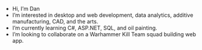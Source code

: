 - Hi, I’m Dan
- I’m interested in desktop and web development, data analytics, additive manufacturing, CAD, and the arts.
- I’m currently learning C#, ASP.NET, SQL, and oil painting.
- I’m looking to collaborate on a Warhammer Kill Team squad building web app.

<!---
dm1940k/dm1940k is a ✨ special ✨ repository because its `README.md` (this file) appears on your GitHub profile.
You can click the Preview link to take a look at your changes.
--->
